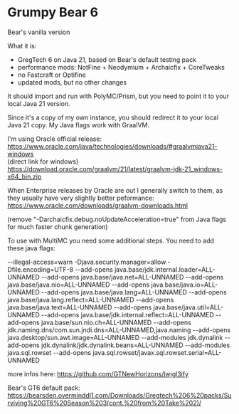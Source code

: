 # Grumpy Bear 6
Bear's vanilla version

What it is: 
+ GregTech 6 on Java 21, based on Bear's default testing pack
+ performance mods: NotFine + Neodymium + Archaicfix + CoreTweaks
+ no Fastcraft or Optifine
+ updated mods, but no other changes

It should import and run with PolyMC/Prism, but you need to point it to your local Java 21 version.

Since it's a copy of my own instance, you should redirect it to your local Java 21 copy. My Java flags work with GraalVM. 

I'm using Oracle official release:  
https://www.oracle.com/java/technologies/downloads/#graalvmjava21-windows  
(direct link for windows) https://download.oracle.com/graalvm/21/latest/graalvm-jdk-21_windows-x64_bin.zip

When Enterprise releases by Oracle are out I generally switch to them, as they usually have very slightly better peformance:    
https://www.oracle.com/downloads/graalvm-downloads.html 
 
(remove "-Darchaicfix.debug.noUpdateAcceleration=true" from Java flags for much faster chunk generation) 
 
To use with MultiMC you need some additional steps. You need to add these java flags:  

--illegal-access=warn -Djava.security.manager=allow -Dfile.encoding=UTF-8 --add-opens java.base/jdk.internal.loader=ALL-UNNAMED --add-opens java.base/java.net=ALL-UNNAMED --add-opens java.base/java.nio=ALL-UNNAMED --add-opens java.base/java.io=ALL-UNNAMED --add-opens java.base/java.lang=ALL-UNNAMED --add-opens java.base/java.lang.reflect=ALL-UNNAMED --add-opens java.base/java.text=ALL-UNNAMED --add-opens java.base/java.util=ALL-UNNAMED --add-opens java.base/jdk.internal.reflect=ALL-UNNAMED --add-opens java.base/sun.nio.ch=ALL-UNNAMED --add-opens jdk.naming.dns/com.sun.jndi.dns=ALL-UNNAMED,java.naming --add-opens java.desktop/sun.awt.image=ALL-UNNAMED --add-modules jdk.dynalink --add-opens jdk.dynalink/jdk.dynalink.beans=ALL-UNNAMED --add-modules java.sql.rowset --add-opens java.sql.rowset/javax.sql.rowset.serial=ALL-UNNAMED

more infos here: https://github.com/GTNewHorizons/lwjgl3ify

Bear's GT6 default pack:  
https://bearsden.overminddl1.com/Downloads/Gregtech%206%20packs/Surviving%20GT6%20Season%203(cont.%20from%20Take%202)/
